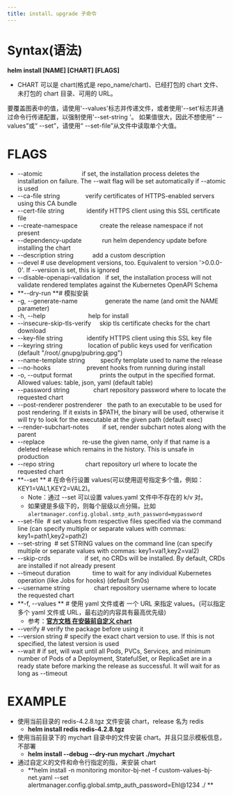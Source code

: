 ```yaml
---
title: install、upgrade 子命令
---
```


# Syntax(语法)

**helm install \[NAME] \[CHART] \[FLAGS]**

- CHART 可以是 chart(格式是 repo_name/chart)、已经打包的 chart 文件、未打包的 chart 目录、可用的 URL。

要覆盖图表中的值，请使用'--values'标志并传递文件，或者使用'--set'标志并通过命令行传递配置，以强制使用'--set-string '。 如果值很大，因此不想使用“ --values”或“ --set”，请使用“ --set-file”从文件中读取单个大值。

# FLAGS

- --atomic                       if set, the installation process deletes the installation on failure. The --wait flag will be set automatically if --atomic is used
- --ca-file string               verify certificates of HTTPS-enabled servers using this CA bundle
- --cert-file string             identify HTTPS client using this SSL certificate file
- --create-namespace             create the release namespace if not present
- --dependency-update            run helm dependency update before installing the chart
- --description string           add a custom description
- --devel # use development versions, too. Equivalent to version '>0.0.0-0'. If --version is set, this is ignored
- --disable-openapi-validation   if set, the installation process will not validate rendered templates against the Kubernetes OpenAPI Schema
- **--dry-run **# 模拟安装
- -g, --generate-name                generate the name (and omit the NAME parameter)
- -h, --help                         help for install
- --insecure-skip-tls-verify     skip tls certificate checks for the chart download
- --key-file string              identify HTTPS client using this SSL key file
- --keyring string               location of public keys used for verification (default "/root/.gnupg/pubring.gpg")
- --name-template string         specify template used to name the release
- --no-hooks                     prevent hooks from running during install
- -o, --output format                prints the output in the specified format. Allowed values: table, json, yaml (default table)
- --password string              chart repository password where to locate the requested chart
- --post-renderer postrenderer   the path to an executable to be used for post rendering. If it exists in $PATH, the binary will be used, otherwise it will try to look for the executable at the given path (default exec)
- --render-subchart-notes        if set, render subchart notes along with the parent
- --replace                      re-use the given name, only if that name is a deleted release which remains in the history. This is unsafe in production
- --repo string                  chart repository url where to locate the requested chart
- **--set ** # 在命令行设置 values(可以使用逗号指定多个值，例如：KEY1=VAL1,KEY2=VAL2)。
  - Note：通过 --set 可以设置 values.yaml 文件中不存在的 k/v 对。
  - 如果键是多级下的，则每个层级以点分隔，比如 `alertmanager.config.global.smtp_auth_password=mypassword`
- --set-file  # set values from respective files specified via the command line (can specify multiple or separate values with commas: key1=path1,key2=path2)
- --set-string  # set STRING values on the command line (can specify multiple or separate values with commas: key1=val1,key2=val2)
- --skip-crds                    if set, no CRDs will be installed. By default, CRDs are installed if not already present
- --timeout duration             time to wait for any individual Kubernetes operation (like Jobs for hooks) (default 5m0s)
- --username string              chart repository username where to locate the requested chart
- **-f, --values ** # 使用 yaml 文件或者 一个 URL 来指定 values。(可以指定多个 yaml 文件或 URL，最右边的内容具有最高优先级)
  - 参考：[**官方文档 在安装前自定义 chart**](https://helm.sh/docs/intro/using_helm/#customizing-the-chart-before-installing)
- --verify # verify the package before using it
- --version string # specify the exact chart version to use. If this is not specified, the latest version is used
- --wait # if set, will wait until all Pods, PVCs, Services, and minimum number of Pods of a Deployment, StatefulSet, or ReplicaSet are in a ready state before marking the release as successful. It will wait for as long as --timeout

# EXAMPLE

- 使用当前目录的 redis-4.2.8.tgz 文件安装 chart，release 名为 redis
  - **helm install redis redis-4.2.8.tgz**
- 使用当前目录下的 mychart 目录中的文件安装 chart。并且只显示模板信息，不部署
  - **helm install --debug --dry-run mychart ./mychart**
- 通过自定义的文件和命令行指定的指，来安装 chart
  - **helm install -n monitoring monitor-bj-net -f custom-values-bj-net.yaml --set alertmanager.config.global.smtp_auth_password=Ehl@1234 ./ **
